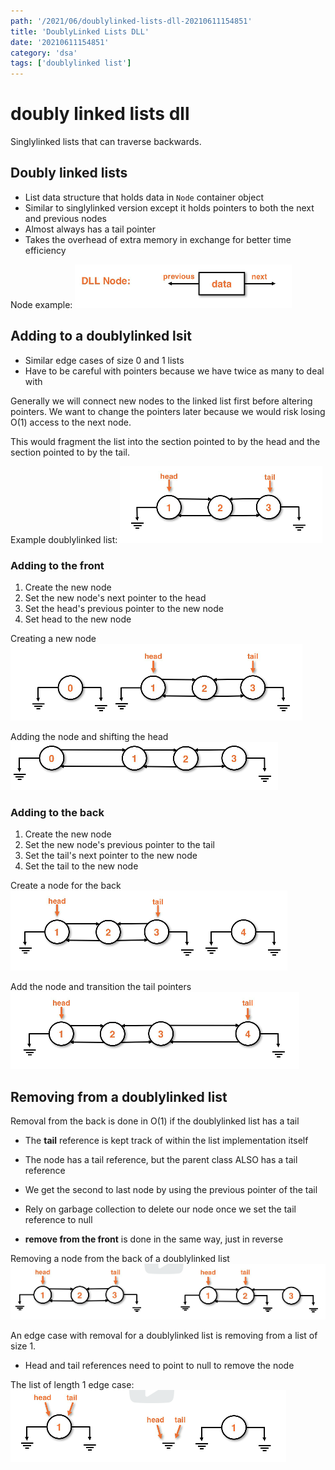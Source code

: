 ```yaml
---
path: '/2021/06/doublylinked-lists-dll-20210611154851'
title: 'DoublyLinked Lists DLL'
date: '20210611154851'
category: 'dsa'
tags: ['doublylinked list']
---
```


# doubly linked lists dll
Singlylinked lists that can traverse backwards.

## Doubly linked lists
* List data structure that holds data in `Node` container object
* Similar to singlylinked version except it holds pointers to both the next and previous nodes
* Almost always has a tail pointer
* Takes the overhead of extra memory in exchange for better time efficiency

Node example:
![Doubly linked list node](./20210611155618-img-1.png)

## Adding to a doublylinked lsit
* Similar edge cases of size 0 and 1 lists
* Have to be careful with pointers because we have twice as many to deal with

Generally we will connect new nodes to the linked list first before altering pointers.
We want to change the pointers later because we would risk losing O(1) access to
the next node.

This would fragment the list into the section pointed to by the head and the
section pointed to by the tail.

Example doublylinked list:
![Doublylinked list nodes](./20210611155728-img-2.png)

### Adding to the front
1. Create the new node
1. Set the new node's next pointer to the head
1. Set the head's previous pointer to the new node
1. Set head to the new node

Creating a new node
![Adding to the front step 1](./20210613163357-img-3.png)

Adding the node and shifting the head
![Adding to the front Doublylinked list](./20210613163513-img-5.png)

### Adding to the back
1. Create the new node
1. Set the new node's previous pointer to the tail
1. Set the tail's next pointer to the new node
1. Set the tail to the new node

Create a node for the back
![Adding to the back](./20210613163443-img-4.png)

Add the node and transition the tail pointers
![Setting the next pointer for the new node](./20210613163630-img-6.png)

## Removing from a doublylinked list
Removal from the back is done in O(1) if the doublylinked list has a tail
* The **tail** reference is kept track of within the list implementation itself
* The node has a tail reference, but the parent class ALSO has a tail reference

* We get the second to last node by using the previous pointer of the tail
* Rely on garbage collection to delete our node once we set the tail reference to null
* **remove from the front** is done in the same way, just in reverse

Removing a node from the back of a doublylinked list
![Remove from the back](./20210613164258-img-7.png)

An edge case with removal for a doublylinked list is removing from a list of size 1.
* Head and tail references need to point to null to remove the node

The list of length 1 edge case:
![Doublylinked list removal edge case](./20210613164528-img-8.png)


